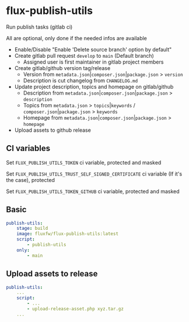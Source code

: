 # flux-publish-utils

Run publish tasks (gitlab ci)

All are optional, only done if the needed infos are available

- Enable/Disable "Enable 'Delete source branch' option by default"
- Create gitlab pull request `develop` to `main` (Default branch)
    - Assigned user is first maintainer in gitlab project members
- Create gitlab/github version tag/release
    - Version from `metadata.json`|`composer.json`|`package.json` > `version`
    - Description is cut changelog from `CHANGELOG.md`
- Update project description, topics and homepage on gitlab/github
    - Description from `metadata.json`|`composer.json`|`package.json` > `description`
    - Topics from `metadata.json` > `topics`|`keywords` / `composer.json`|`package.json` > `keywords`
    - Homepage from `metadata.json`|`composer.json`|`package.json` > `homepage`
- Upload assets to github release

## CI variables

Set `FLUX_PUBLISH_UTILS_TOKEN` ci variable, protected and masked

Set `FLUX_PUBLISH_UTILS_TRUST_SELF_SIGNED_CERTIFICATE` ci variable (If it's the case), protected

Set `FLUX_PUBLISH_UTILS_TOKEN_GITHUB` ci variable, protected and masked

## Basic

```yaml
publish-utils:
    stage: build
    image: fluxfw/flux-publish-utils:latest
    script:
        - publish-utils
    only:
        - main
```

## Upload assets to release

```yaml
publish-utils:
    ...
    script:
        - ...
        - upload-release-asset.php xyz.tar.gz
    ...
```
